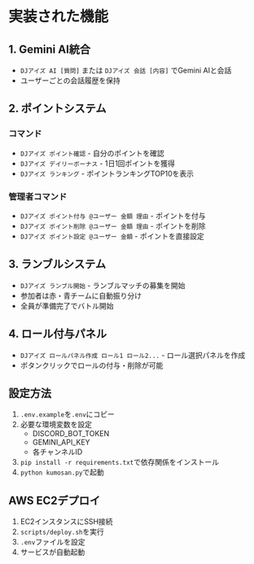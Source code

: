 # 実装された機能

## 1. Gemini AI統合
- `DJアイズ AI [質問]` または `DJアイズ 会話 [内容]` でGemini AIと会話
- ユーザーごとの会話履歴を保持

## 2. ポイントシステム
### コマンド
- `DJアイズ ポイント確認` - 自分のポイントを確認
- `DJアイズ デイリーボーナス` - 1日1回ポイントを獲得
- `DJアイズ ランキング` - ポイントランキングTOP10を表示

### 管理者コマンド
- `DJアイズ ポイント付与 @ユーザー 金額 理由` - ポイントを付与
- `DJアイズ ポイント削除 @ユーザー 金額 理由` - ポイントを削除
- `DJアイズ ポイント設定 @ユーザー 金額` - ポイントを直接設定

## 3. ランブルシステム
- `DJアイズ ランブル開始` - ランブルマッチの募集を開始
- 参加者は赤・青チームに自動振り分け
- 全員が準備完了でバトル開始

## 4. ロール付与パネル
- `DJアイズ ロールパネル作成 ロール1 ロール2...` - ロール選択パネルを作成
- ボタンクリックでロールの付与・削除が可能

## 設定方法
1. `.env.example`を`.env`にコピー
2. 必要な環境変数を設定
   - DISCORD_BOT_TOKEN
   - GEMINI_API_KEY
   - 各チャンネルID
3. `pip install -r requirements.txt`で依存関係をインストール
4. `python kumosan.py`で起動

## AWS EC2デプロイ
1. EC2インスタンスにSSH接続
2. `scripts/deploy.sh`を実行
3. `.env`ファイルを設定
4. サービスが自動起動